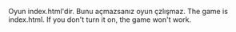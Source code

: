 Oyun index.html'dir. Bunu açmazsanız oyun çzlışmaz. 
The game is index.html. If you don't turn it on, the game won't work.  
